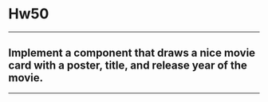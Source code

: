 # Hw50

---

## Implement a component that draws a nice movie card with a poster, title, and release year of the movie.

---
